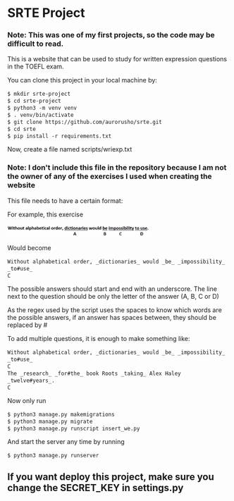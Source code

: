 # SRTE Project
### Note: This was one of my first projects, so the code may be difficult to read.
This is a website that can be used to study for written expression questions in the TOEFL exam.

You can clone this project in your local machine by:
```
$ mkdir srte-project
$ cd srte-project
$ python3 -m venv venv
$ . venv/bin/activate
$ git clone https://github.com/aurorusho/srte.git
$ cd srte
$ pip install -r requirements.txt
```
Now, create a file named scripts/wriexp.txt
### Note: I don't include this file in the repository because I am not the owner of any of the exercises I used when creating the website

This file needs to have a certain format: 

For example, this exercise 

![alt text](https://github.com/aurorusho/srte/blob/main/example.png?raw=true)

Would become
```
Without alphabetical order, _dictionaries_ would _be_ _impossibility_ _to#use_
C
```
The possible answers should start and end with an underscore.
The line next to the question should be only the letter of the answer (A, B, C or D)

As the regex used by the script uses the spaces to know which words are the possible answers,
if an answer has spaces between, they should be replaced by #

To add multiple questions, it is enough to make something like:
```
Without alphabetical order, _dictionaries_ would _be_ _impossibility_ _to#use_
C
The _research_ _for#the_ book Roots _taking_ Alex Haley _twelve#years_.
C
```


Now only run
```
$ python3 manage.py makemigrations
$ python3 manage.py migrate
$ python3 manage.py runscript insert_we.py
```
And start the server any time by running
```
$ python3 manage.py runserver
```

## If you want deploy this project, make sure you change the SECRET_KEY in settings.py
